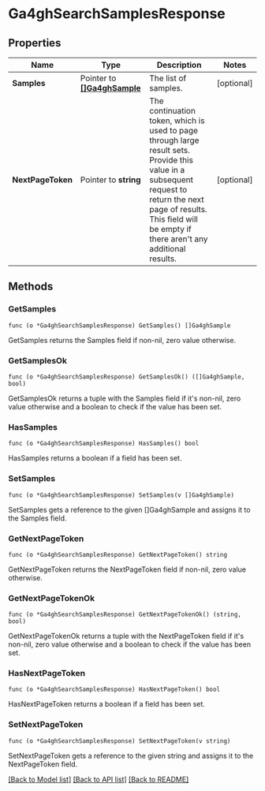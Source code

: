 # Ga4ghSearchSamplesResponse

## Properties

Name | Type | Description | Notes
------------ | ------------- | ------------- | -------------
**Samples** | Pointer to [**[]Ga4ghSample**](ga4ghSample.md) | The list of samples. | [optional] 
**NextPageToken** | Pointer to **string** | The continuation token, which is used to page through large result sets. Provide this value in a subsequent request to return the next page of results. This field will be empty if there aren&#39;t any additional results. | [optional] 

## Methods

### GetSamples

`func (o *Ga4ghSearchSamplesResponse) GetSamples() []Ga4ghSample`

GetSamples returns the Samples field if non-nil, zero value otherwise.

### GetSamplesOk

`func (o *Ga4ghSearchSamplesResponse) GetSamplesOk() ([]Ga4ghSample, bool)`

GetSamplesOk returns a tuple with the Samples field if it's non-nil, zero value otherwise
and a boolean to check if the value has been set.

### HasSamples

`func (o *Ga4ghSearchSamplesResponse) HasSamples() bool`

HasSamples returns a boolean if a field has been set.

### SetSamples

`func (o *Ga4ghSearchSamplesResponse) SetSamples(v []Ga4ghSample)`

SetSamples gets a reference to the given []Ga4ghSample and assigns it to the Samples field.

### GetNextPageToken

`func (o *Ga4ghSearchSamplesResponse) GetNextPageToken() string`

GetNextPageToken returns the NextPageToken field if non-nil, zero value otherwise.

### GetNextPageTokenOk

`func (o *Ga4ghSearchSamplesResponse) GetNextPageTokenOk() (string, bool)`

GetNextPageTokenOk returns a tuple with the NextPageToken field if it's non-nil, zero value otherwise
and a boolean to check if the value has been set.

### HasNextPageToken

`func (o *Ga4ghSearchSamplesResponse) HasNextPageToken() bool`

HasNextPageToken returns a boolean if a field has been set.

### SetNextPageToken

`func (o *Ga4ghSearchSamplesResponse) SetNextPageToken(v string)`

SetNextPageToken gets a reference to the given string and assigns it to the NextPageToken field.


[[Back to Model list]](../README.md#documentation-for-models) [[Back to API list]](../README.md#documentation-for-api-endpoints) [[Back to README]](../README.md)


